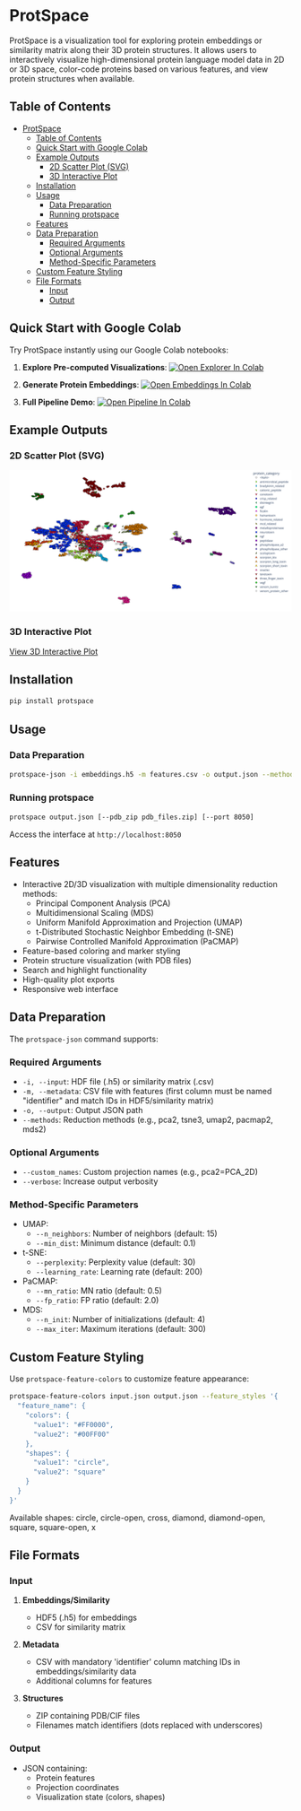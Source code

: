 # ProtSpace

ProtSpace is a visualization tool for exploring protein embeddings or similarity matrix along their 3D protein structures. It allows users to interactively visualize high-dimensional protein language model data in 2D or 3D space, color-code proteins based on various features, and view protein structures when available.

## Table of Contents

- [ProtSpace](#protspace)
  - [Table of Contents](#table-of-contents)
  - [Quick Start with Google Colab](#quick-start-with-google-colab)
  - [Example Outputs](#example-outputs)
    - [2D Scatter Plot (SVG)](#2d-scatter-plot-svg)
    - [3D Interactive Plot](#3d-interactive-plot)
  - [Installation](#installation)
  - [Usage](#usage)
    - [Data Preparation](#data-preparation)
    - [Running protspace](#running-protspace)
  - [Features](#features)
  - [Data Preparation](#data-preparation-1)
    - [Required Arguments](#required-arguments)
    - [Optional Arguments](#optional-arguments)
    - [Method-Specific Parameters](#method-specific-parameters)
  - [Custom Feature Styling](#custom-feature-styling)
  - [File Formats](#file-formats)
    - [Input](#input)
    - [Output](#output)

## Quick Start with Google Colab

Try ProtSpace instantly using our Google Colab notebooks:

1. **Explore Pre-computed Visualizations**:
[![Open Explorer In Colab](https://colab.research.google.com/assets/colab-badge.svg)](https://colab.research.google.com/github/tsenoner/protspace/blob/main/examples/notebook/Explore_ProtSpace.ipynb)

2. **Generate Protein Embeddings**:
[![Open Embeddings In Colab](https://colab.research.google.com/assets/colab-badge.svg)](https://colab.research.google.com/github/tsenoner/protspace/blob/main/examples/notebook/ClickThrough_GenerateEmbeddings.ipynb)

3. **Full Pipeline Demo**:
[![Open Pipeline In Colab](https://colab.research.google.com/assets/colab-badge.svg)](https://colab.research.google.com/github/tsenoner/protspace/blob/main/examples/notebook/Run_ProtSpace.ipynb)

## Example Outputs

### 2D Scatter Plot (SVG)
![2D Scatter Plot Example](examples/out/toxins/protein_category_umap.svg)

### 3D Interactive Plot
[View 3D Interactive Plot](https://tsenoner.github.io/protspace/examples/out/3FTx/UMAP3_major_group.html)

## Installation

```bash
pip install protspace
```

## Usage

### Data Preparation
```bash
protspace-json -i embeddings.h5 -m features.csv -o output.json --methods pca3 umap2 tsne2
```

### Running protspace
```bash
protspace output.json [--pdb_zip pdb_files.zip] [--port 8050]
```

Access the interface at `http://localhost:8050`

## Features

- Interactive 2D/3D visualization with multiple dimensionality reduction methods:
  - Principal Component Analysis (PCA)
  - Multidimensional Scaling (MDS)
  - Uniform Manifold Approximation and Projection (UMAP)
  - t-Distributed Stochastic Neighbor Embedding (t-SNE)
  - Pairwise Controlled Manifold Approximation (PaCMAP)
- Feature-based coloring and marker styling
- Protein structure visualization (with PDB files)
- Search and highlight functionality
- High-quality plot exports
- Responsive web interface

## Data Preparation

The `protspace-json` command supports:

### Required Arguments
- `-i, --input`: HDF file (.h5) or similarity matrix (.csv)
- `-m, --metadata`: CSV file with features (first column must be named "identifier" and match IDs in HDF5/similarity matrix)
- `-o, --output`: Output JSON path
- `--methods`: Reduction methods (e.g., pca2, tsne3, umap2, pacmap2, mds2)

### Optional Arguments
- `--custom_names`: Custom projection names (e.g., pca2=PCA_2D)
- `--verbose`: Increase output verbosity

### Method-Specific Parameters
- UMAP:
  - `--n_neighbors`: Number of neighbors (default: 15)
  - `--min_dist`: Minimum distance (default: 0.1)
- t-SNE:
  - `--perplexity`: Perplexity value (default: 30)
  - `--learning_rate`: Learning rate (default: 200)
- PaCMAP:
  - `--mn_ratio`: MN ratio (default: 0.5)
  - `--fp_ratio`: FP ratio (default: 2.0)
- MDS:
  - `--n_init`: Number of initializations (default: 4)
  - `--max_iter`: Maximum iterations (default: 300)

## Custom Feature Styling

Use `protspace-feature-colors` to customize feature appearance:

```bash
protspace-feature-colors input.json output.json --feature_styles '{
  "feature_name": {
    "colors": {
      "value1": "#FF0000",
      "value2": "#00FF00"
    },
    "shapes": {
      "value1": "circle",
      "value2": "square"
    }
  }
}'
```

Available shapes: circle, circle-open, cross, diamond, diamond-open, square, square-open, x

## File Formats

### Input
1. **Embeddings/Similarity**
   - HDF5 (.h5) for embeddings
   - CSV for similarity matrix

2. **Metadata**
   - CSV with mandatory 'identifier' column matching IDs in embeddings/similarity data
   - Additional columns for features

3. **Structures**
   - ZIP containing PDB/CIF files
   - Filenames match identifiers (dots replaced with underscores)

### Output
- JSON containing:
  - Protein features
  - Projection coordinates
  - Visualization state (colors, shapes)